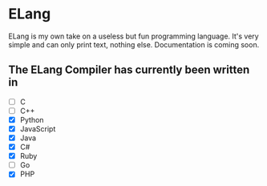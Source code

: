 # ELang

ELang is my own take on a useless but fun programming language. It's very simple and can only print text, nothing else. Documentation is coming soon.

## The ELang Compiler has currently been written in
- [ ] C
- [ ] C++
- [x] Python
- [x] JavaScript
- [x] Java
- [x] C#
- [x] Ruby
- [ ] Go
- [x] PHP
